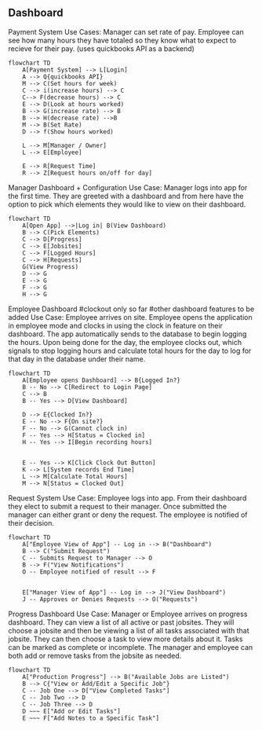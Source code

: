 

## Dashboard

Payment System
Use Cases: Manager can set rate of pay. Employee can see how many hours they have totaled so they know what to expect to recieve for their pay. (uses quickbooks API as a backend)
```mermaid
flowchart TD
    A[Payment System] --> L[Login]
    A --> Q{quickbooks API}
    M --> C(Set hours for week)
    C --> i(increase hours) --> C
    C--> F(decrease hours) --> C
    E --> D(Look at hours worked)
    B --> G(increase rate) --> B
    B --> H(decrease rate) -->B
    M --> B(Set Rate)
    D --> f(Show hours worked)

    L --> M[Manager / Owner]
    L --> E[Employee]

    E --> R[Request Time]
    R --> Z[Request hours on/off for day]
```

Manager Dashboard + Configuration
Use Case: Manager logs into app for the first time. They are greeted with a dashboard and from here have the option to pick which elements they would like to view on their dashboard. 
```mermaid
flowchart TD
    A[Open App] -->|Log in| B(View Dashboard)
    B --> C(Pick Elements)
    C --> D[Progress]
    C --> E[Jobsites]
    C --> F[Logged Hours]
    C --> H[Requests]
    G(View Progress)
    D --> G
    E --> G
    F --> G
    H --> G
  ```

Employee Dashboard
#clockout only so far
#other dashboard features to be added
Use Case: Employee arrives on site. Employee opens the application in employee mode and clocks in using the clock in feature on their dashboard. The app automatically sends to the database to begin logging the hours. Upon being done for the day, the employee clocks out, which signals to stop logging hours and calculate total hours for the day to log for that day in the database under their name.
```mermaid
flowchart TD
    A[Employee opens Dashboard] --> B{Logged In?}
    B -- No --> C[Redirect to Login Page]
    C --> B
    B -- Yes --> D[View Dashboard]

    D --> E{Clocked In?}
    E -- No --> F{On site?}
    F -- No --> G(Cannot clock in)
    F -- Yes --> H[Status = Clocked in]
    H -- Yes --> I[Begin recording hours]
    

    E -- Yes --> K[Click Clock Out Button]
    K --> L[System records End Time]
    L --> M[Calculate Total Hours]
    M --> N[Status = Clocked Out]
```

Request System
Use Case: Employee logs into app. From their dashboard they elect to submit a request to their manager. Once submitted the manager can either grant or deny the request. The employee is notified of their decision.
```mermaid
flowchart TD
    A["Employee View of App"] -- Log in --> B("Dashboard")
    B --> C("Submit Request")
    C -- Submits Request to Manager --> O
    B --> F("View Notifications")
    O -- Employee notified of result --> F


    E["Manager View of App"] -- Log in --> J("View Dashboard")
    J -- Approves or Denies Requests --> O("Requests")
```

Progress Dashboard
Use Case: Manager or Employee arrives on progress dashboard. They can view a list of all active or past jobsites. They will choose a jobsite and then be viewing a list of all tasks associated with that jobsite. They can then choose a task to view more details about it. Tasks can be marked as complete or incomplete. The manager and employee can both add or remove tasks from the jobsite as needed.
```mermaid
flowchart TD
    A["Production Progress"] --> B("Available Jobs are Listed")
    B --> C{"View or Add/Edit a Specific Job"}
    C -- Job One --> D["View Completed Tasks"]
    C -- Job Two --> D
    C -- Job Three --> D
    D ~~~ E["Add or Edit Tasks"]
    E ~~~ F["Add Notes to a Specific Task"]

```